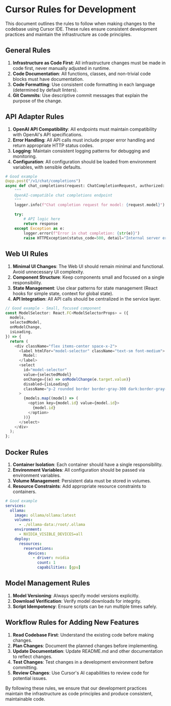 # Cursor Rules for Development

This document outlines the rules to follow when making changes to the codebase using Cursor IDE. These rules ensure consistent development practices and maintain the infrastructure as code principles.

## General Rules

1. **Infrastructure as Code First**: All infrastructure changes must be made in code first, never manually adjusted in runtime.
2. **Code Documentation**: All functions, classes, and non-trivial code blocks must have documentation.
3. **Code Formatting**: Use consistent code formatting in each language (determined by default linters).
4. **Git Commits**: Use descriptive commit messages that explain the purpose of the change.

## API Adapter Rules

1. **OpenAI API Compatibility**: All endpoints must maintain compatibility with OpenAI's API specifications.
2. **Error Handling**: All API calls must include proper error handling and return appropriate HTTP status codes.
3. **Logging**: Maintain consistent logging patterns for debugging and monitoring.
4. **Configuration**: All configuration should be loaded from environment variables, with sensible defaults.

```python
# Good example
@app.post("/v1/chat/completions")
async def chat_completions(request: ChatCompletionRequest, authorized: bool = Depends(verify_api_key)):
    """
    OpenAI-compatible chat completions endpoint
    """
    logger.info(f"Chat completion request for model: {request.model}")
    
    try:
        # API logic here
        return response
    except Exception as e:
        logger.error(f"Error in chat completion: {str(e)}")
        raise HTTPException(status_code=500, detail="Internal server error")
```

## Web UI Rules

1. **Minimal UI Changes**: The Web UI should remain minimal and functional. Avoid unnecessary UI complexity.
2. **Component Structure**: Keep components small and focused on a single responsibility.
3. **State Management**: Use clear patterns for state management (React hooks for simple state, context for global state).
4. **API Integration**: All API calls should be centralized in the service layer.

```typescript
// Good example - Small, focused component
const ModelSelector: React.FC<ModelSelectorProps> = ({
  models,
  selectedModel,
  onModelChange,
  isLoading,
}) => {
  return (
    <div className="flex items-center space-x-2">
      <label htmlFor="model-selector" className="text-sm font-medium">
        Model:
      </label>
      <select
        id="model-selector"
        value={selectedModel}
        onChange={(e) => onModelChange(e.target.value)}
        disabled={isLoading}
        className="p-2 rounded border border-gray-300 dark:border-gray-700 bg-white dark:bg-gray-800 text-sm"
      >
        {models.map((model) => (
          <option key={model.id} value={model.id}>
            {model.id}
          </option>
        ))}
      </select>
    </div>
  );
};
```

## Docker Rules

1. **Container Isolation**: Each container should have a single responsibility.
2. **Environment Variables**: All configuration should be passed via environment variables.
3. **Volume Management**: Persistent data must be stored in volumes.
4. **Resource Constraints**: Add appropriate resource constraints to containers.

```yaml
# Good example
services:
  ollama:
    image: ollama/ollama:latest
    volumes:
      - ./ollama-data:/root/.ollama
    environment:
      - NVIDIA_VISIBLE_DEVICES=all
    deploy:
      resources:
        reservations:
          devices:
            - driver: nvidia
              count: 1
              capabilities: [gpu]
```

## Model Management Rules

1. **Model Versioning**: Always specify model versions explicitly.
2. **Download Verification**: Verify model downloads for integrity.
3. **Script Idempotency**: Ensure scripts can be run multiple times safely.

## Workflow Rules for Adding New Features

1. **Read Codebase First**: Understand the existing code before making changes.
2. **Plan Changes**: Document the planned changes before implementing.
3. **Update Documentation**: Update README.md and other documentation to reflect changes.
4. **Test Changes**: Test changes in a development environment before committing.
5. **Review Changes**: Use Cursor's AI capabilities to review code for potential issues.

By following these rules, we ensure that our development practices maintain the infrastructure as code principles and produce consistent, maintainable code.